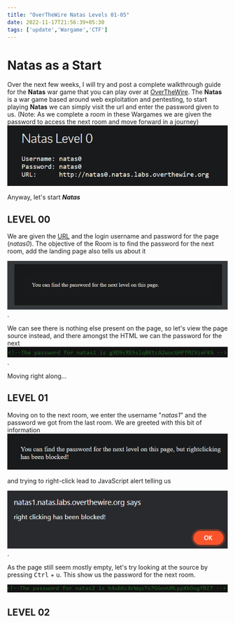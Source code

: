```yaml
---
title: "OverTheWire Natas Levels 01-05"
date: 2022-11-17T21:56:39+05:30
tags: ['update','Wargame','CTF']
---
```


# Natas as a Start 

Over the next few weeks, I will try and post a complete walkthrough guide for the **Natas** war game that you can play over at [OverTheWire](https://overthewire.org/wargames/natas/).  The **Natas** is a war game based around web exploitation and pentesting, to start playing **Natas** we can simply visit the url and enter the password given to us. (Note: As we complete a room in these Wargames we are given the password to access the next room and move forward in a journey) 
![](/static/Blog2/Natas0-start.png)

Anyway, let's start **_Natas_**

## LEVEL 00
We are given the [URL](http://natas0.natas.labs.overthewire.org/) and the login username and password for the page (_natas0_). The objective of the Room is to find the password for the next room, add the landing page also tells us about it

![](/static/Blog2/Natas0-home-info.png). 

We can see there is nothing else present on the page, so let's view the page source instead, and there amongst the HTML we can the password for the next![](/static/Blog2/Natas0-password.png). 

Moving right along...

## LEVEL 01
Moving on to the next room, we enter the username "*_natas1_*" and the password we got from the last room. We are greeted with this bit of information 
![](/static/Blog2/natas1-home-info.png) 

and trying to right-click lead to JavaScript alert telling us 

![](/static/Blog2/natas1-rightclick-result.png).

As the page still seem mostly empty, let's try looking at the source by pressing <kbd>Ctrl</kbd>  + <kbd>u</kbd>. This show us the password for the next room.

![](/static/Blog2/natas1-password.png)

## LEVEL 02
